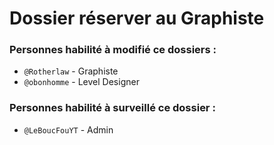 # Dossier réserver au Graphiste

### Personnes habilité à modifié ce dossiers :

- `@Rotherlaw` - Graphiste
- `@obonhomme` - Level Designer

### Personnes habilité à surveillé ce dossier :

- `@LeBoucFouYT` - Admin
